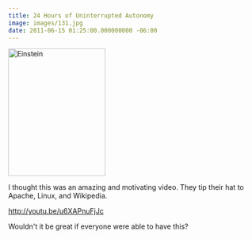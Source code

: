 ```yaml
---
title: 24 Hours of Uninterrupted Autonomy
image: images/131.jpg
date: 2011-06-15 01:25:00.000000000 -06:00
---
```

<a href="http://youtu.be/u6XAPnuFjJc​"><img class="aligncenter" title="Einstein" src="/images/old/images?q=tbn:ANd9GcQIorcivH6u69Qe7mAct2m8JqQyiwhJkg-l8iFGlAL_onqtFywq" alt="Einstein" width="196" height="257" /></a>

I thought this was an amazing and motivating video. They tip their hat to Apache, Linux, and Wikipedia.

http://youtu.be/u6XAPnuFjJc​

Wouldn't it be great if everyone were able to have this?
